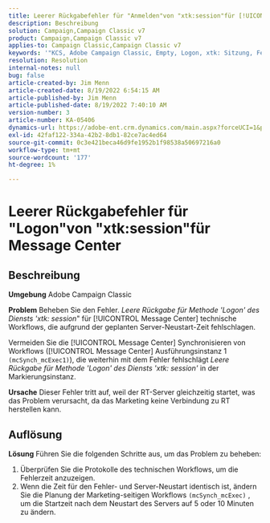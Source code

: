 ```yaml
---
title: Leerer Rückgabefehler für "Anmelden"von "xtk:session"für [!UICONTROL Message Center]
description: Beschreibung
solution: Campaign,Campaign Classic v7
product: Campaign,Campaign Classic v7
applies-to: Campaign Classic,Campaign Classic v7
keywords: '"KCS, Adobe Campaign Classic, Empty, Logon, xtk: Sitzung, Fehler, Message Center, technischer Workflow'''
resolution: Resolution
internal-notes: null
bug: false
article-created-by: Jim Menn
article-created-date: 8/19/2022 6:54:15 AM
article-published-by: Jim Menn
article-published-date: 8/19/2022 7:40:10 AM
version-number: 3
article-number: KA-05406
dynamics-url: https://adobe-ent.crm.dynamics.com/main.aspx?forceUCI=1&pagetype=entityrecord&etn=knowledgearticle&id=bccbb0bb-8b1f-ed11-b83e-0022480866ad
exl-id: 42faf122-334a-42b2-8db1-82ce7ac4ed64
source-git-commit: 0c3e421beca46d9fe1952b1f98538a50697216a0
workflow-type: tm+mt
source-wordcount: '177'
ht-degree: 1%

---
```


# Leerer Rückgabefehler für &quot;Logon&quot;von &quot;xtk:session&quot;für Message Center

## Beschreibung


<b>Umgebung</b>
Adobe Campaign Classic

<b>Problem</b>
Beheben Sie den Fehler. *Leere Rückgabe für Methode &#39;Logon&#39; des Diensts &#39;xtk: session*&quot; für [!UICONTROL Message Center] technische Workflows, die aufgrund der geplanten Server-Neustart-Zeit fehlschlagen.

Vermeiden Sie die [!UICONTROL Message Center] Synchronisieren von Workflows ([!UICONTROL Message Center] Ausführungsinstanz 1 `(mcSynch_mcExec1)`), die weiterhin mit dem Fehler fehlschlägt *Leere Rückgabe für Methode &#39;Logon&#39; des Diensts &#39;xtk: session&#39;* in der Markierungsinstanz.

<b>Ursache</b>
Dieser Fehler tritt auf, weil der RT-Server gleichzeitig startet, was das Problem verursacht, da das Marketing keine Verbindung zu RT herstellen kann.


## Auflösung


<b>Lösung</b>
Führen Sie die folgenden Schritte aus, um das Problem zu beheben:

1. Überprüfen Sie die Protokolle des technischen Workflows, um die Fehlerzeit anzuzeigen.
2. Wenn die Zeit für den Fehler- und Server-Neustart identisch ist, ändern Sie die Planung der Marketing-seitigen Workflows `(mcSynch_mcExec)` , um die Startzeit nach dem Neustart des Servers auf 5 oder 10 Minuten zu ändern.
